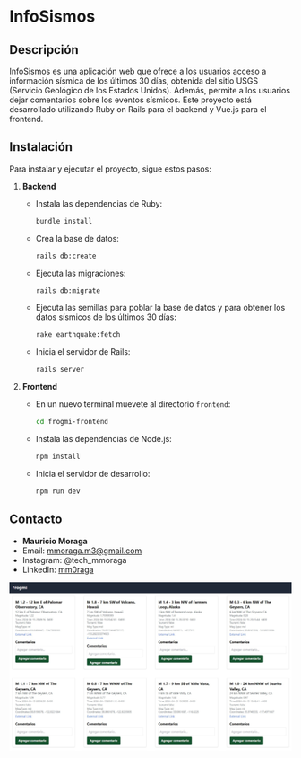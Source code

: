 # InfoSismos

## Descripción

InfoSismos es una aplicación web que ofrece a los usuarios acceso a información sísmica de los últimos 30 días, obtenida del sitio USGS (Servicio Geológico de los Estados Unidos). Además, permite a los usuarios dejar comentarios sobre los eventos sísmicos. Este proyecto está desarrollado utilizando Ruby on Rails para el backend y Vue.js para el frontend.

## Instalación

Para instalar y ejecutar el proyecto, sigue estos pasos:

1. **Backend**

   - Instala las dependencias de Ruby:

     ```sh
     bundle install
     ```

   - Crea la base de datos:

     ```sh
     rails db:create
     ```

   - Ejecuta las migraciones:

     ```sh
     rails db:migrate
     ```

   - Ejecuta las semillas para poblar la base de datos y para obtener los datos sísmicos de los últimos 30 días:

     ```sh
     rake earthquake:fetch
     ```

   - Inicia el servidor de Rails:

     ```sh
     rails server
     ```

2. **Frontend**

   - En un nuevo terminal muevete al directorio `frontend`:

     ```sh
     cd frogmi-frontend
     ```

   - Instala las dependencias de Node.js:

     ```sh
     npm install
     ```

   - Inicia el servidor de desarrollo:

     ```sh
     npm run dev
     ```

## Contacto

- **Mauricio Moraga**
- Email: mmoraga.m3@gmail.com
- Instagram: @tech_mmoraga
- LinkedIn: [mm0raga](https://www.linkedin.com/in/mm0raga)

![Imagen del proyecto](./public/project.jpg)
